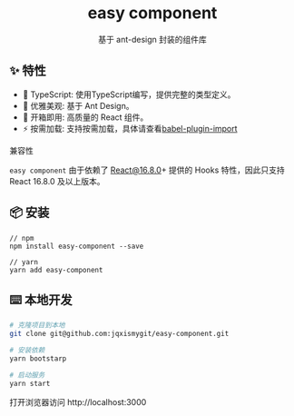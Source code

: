 
<h1 align="center">easy component</h1>

<div align="center">
基于 ant-design 封装的组件库

</div>

## ✨ 特性

* 🚀 TypeScript: 使用TypeScript编写，提供完整的类型定义。
* 💎 优雅美观: 基于 Ant Design。
* 🎉 开箱即用: 高质量的 React 组件。
* ⚡️ 按需加载: 支持按需加载，具体请查看[babel-plugin-import](https://github.com/ant-design/babel-plugin-import)

兼容性

`easy component` 由于依赖了 React@16.8.0+ 提供的 Hooks 特性，因此只支持 React 16.8.0 及以上版本。

## 📦 安装

```
// npm
npm install easy-component --save

// yarn
yarn add easy-component
```

## ⌨️ 本地开发

```bash
# 克隆项目到本地
git clone git@github.com:jqxismygit/easy-component.git

# 安装依赖
yarn bootstarp

# 启动服务
yarn start
```

打开浏览器访问 http://localhost:3000
